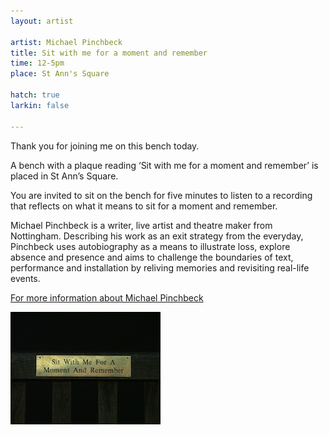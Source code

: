 ```yaml
---
layout: artist

artist: Michael Pinchbeck
title: Sit with me for a moment and remember
time: 12-5pm
place: St Ann's Square

hatch: true
larkin: false

---
```


Thank you for joining me on this bench today.     

A bench with a plaque reading ‘Sit with me for a moment and remember’ is placed in St Ann’s Square.    

You are invited to sit on the bench for five minutes to listen to a recording that reflects on what it means to sit for a moment and remember.   

Michael Pinchbeck is a writer, live artist and theatre maker from Nottingham. Describing his work as an exit strategy from the everyday, Pinchbeck uses autobiography as a means to illustrate loss, explore absence and presence and aims to challenge the boundaries of text, performance and installation by reliving memories and revisiting real-life events.    

[For more information about Michael Pinchbeck](www.michaelpinchbeck.co.uk)

![Sit with me...](Sitwithme.jpg)
